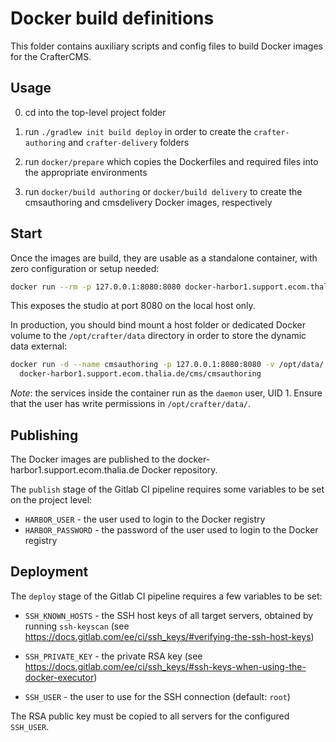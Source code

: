 # Docker build definitions

This folder contains auxiliary scripts and config files to build Docker images
for the CrafterCMS.

## Usage

0. cd into the top-level project folder

1. run `./gradlew init build deploy` in order to create the `crafter-authoring` and
   `crafter-delivery` folders

2. run `docker/prepare` which copies the Dockerfiles and required files into
   the appropriate environments
   
3. run `docker/build authoring` or `docker/build delivery` to create the
   cmsauthoring and cmsdelivery Docker images, respectively


## Start

Once the images are build, they are usable as a standalone container, with zero
configuration or setup needed:

```sh
docker run --rm -p 127.0.0.1:8080:8080 docker-harbor1.support.ecom.thalia.de/cms/cmsauthoring
```

This exposes the studio at port 8080 on the local host only.

In production, you should bind mount a host folder or dedicated Docker volume to
the `/opt/crafter/data` directory in order to store the dynamic data external:

```sh
docker run -d --name cmsauthoring -p 127.0.0.1:8080:8080 -v /opt/data/:/opt/crafter/data \
  docker-harbor1.support.ecom.thalia.de/cms/cmsauthoring
```

_Note_: the services inside the container run as the `daemon` user, UID 1. Ensure that
        the user has write permissions in `/opt/crafter/data/`.

## Publishing

The Docker images are published to the docker-harbor1.support.ecom.thalia.de Docker repository.

The `publish` stage of the Gitlab CI pipeline requires some variables to be set on the project level:

* `HARBOR_USER` - the user used to login to the Docker registry
* `HARBOR_PASSWORD` - the password of the user used to login to the Docker registry

## Deployment

The `deploy` stage of the Gitlab CI pipeline requires a few variables to be set:

* `SSH_KNOWN_HOSTS` - the SSH host keys of all target servers, obtained by running `ssh-keyscan` (see
  https://docs.gitlab.com/ee/ci/ssh_keys/#verifying-the-ssh-host-keys)

* `SSH_PRIVATE_KEY` - the private RSA key (see https://docs.gitlab.com/ee/ci/ssh_keys/#ssh-keys-when-using-the-docker-executor)

* `SSH_USER` - the user to use for the SSH connection (default: `root`)

The RSA public key must be copied to all servers for the configured `SSH_USER`.
